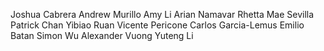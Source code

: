 Joshua Cabrera
Andrew Murillo
Amy Li
Arian Namavar
Rhetta Mae Sevilla
Patrick Chan
Yibiao Ruan
Vicente Pericone
Carlos Garcia-Lemus
Emilio Batan
Simon Wu
Alexander Vuong
Yuteng Li